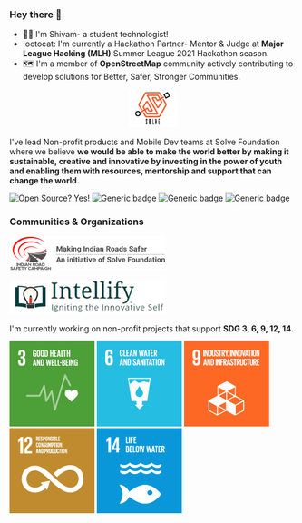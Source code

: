 ### Hey there 👋

- :man_technologist: I'm Shivam- a student technologist! 
- :octocat: I'm currently a Hackathon Partner- Mentor & Judge at **Major League Hacking (MLH)** Summer League 2021 Hackathon season.
- :world_map: I'm a member of **OpenStreetMap** community actively contributing to develop solutions for Better, Safer, Stronger Communities. 


<p align="center">
  <a href="https://solvefoundation.org/" title="">
  <img src="https://raw.githubusercontent.com/devthepenguin/devthepenguin/master/Resources/solve.png" alt="" width="85" height="66.71"/>
    </a>
</p>

I've lead Non-profit products and Mobile Dev teams at Solve Foundation where we believe **we would be able to make the world better by making it sustainable, creative and innovative by investing in the power of youth and enabling them with resources, mentorship and support that can change the world.**

[![Open Source? Yes!](https://badgen.net/badge/Open%20Source%20%3F/Yes%21/blue?icon=github)]() [![Generic badge](https://img.shields.io/badge/Mapsui-Contributor-<COLOR>.svg)](https://github.com/Mapsui/Mapsui/graphs/contributors) [![Generic badge](https://badges.devpost-shields.com/get-badge?name=Portfolio&id=project-id&type=small-logo-left-text-blend&style=flat)](https://devpost.com/shivam-318b?ref_content=user-portfolio&ref_feature=portfolio&ref_medium=global-nav) [![Generic badge](https://badgen.net/badge/icon/medium?icon=medium&label)](https://medium.com/@shivambeniwal)

### Communities & Organizations

<p>
  <a href="https://irsc.road-safety.co.in/" title="">
<img src="https://raw.githubusercontent.com/devthepenguin/devthepenguin/master/Resources/irsc_logo.png" alt="" width="275" height="60"> 
    </a>
 </p>
 
 <p>
  <a href="https://www.intellify.in/" title="">
<img src="https://raw.githubusercontent.com/devthepenguin/devthepenguin/master/Resources/logo-new.png" alt="" width="275" height="60">
    </a>
  </p>

I'm currently working on non-profit projects that support **SDG 3, 6, 9, 12, 14**.

<img src="https://raw.githubusercontent.com/devthepenguin/devthepenguin/master/Resources/E_GIF_03.gif" alt="" width="150" height="150"> <img src="https://raw.githubusercontent.com/devthepenguin/devthepenguin/master/Resources/SDG-6.gif" alt="" width="150" height="150"> <img src="https://raw.githubusercontent.com/devthepenguin/devthepenguin/master/Resources/E_GIF_09.gif" alt="" width="150" height="150"> <img src="https://raw.githubusercontent.com/devthepenguin/devthepenguin/master/Resources/E_GIF_12.gif" alt="" width="150" height="150"> <img src="https://raw.githubusercontent.com/devthepenguin/devthepenguin/master/Resources/E_GIF_14.gif" alt="" width="150" height="150"> 


<!--
**devthepenguin/devthepenguin** is a ✨ _special_ ✨ repository because its `README.md` (this file) appears on your GitHub profile.

Here are some ideas to get you started:

- 🔭 I’m currently working on ...
- 🌱 I’m currently learning ...
- 👯 I’m looking to collaborate on ...
- 🤔 I’m looking for help with ...
- 💬 Ask me about ...
- 📫 How to reach me: ...
- 😄 Pronouns: ...
- ⚡ Fun fact: ...
-->
